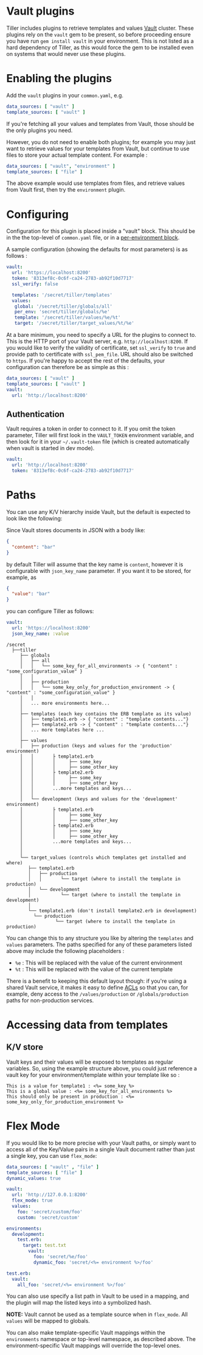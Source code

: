# Vault plugins

Tiller includes plugins to retrieve templates and values [Vault](https://www.vaultproject.io) cluster. These plugins rely on the `vault` gem to be present, so before proceeding ensure you have run `gem install vault` in your environment. This is not listed as a hard dependency of Tiller, as this would force the gem to be installed even on systems that would never use these plugins.

# Enabling the plugins
Add the `vault` plugins in your `common.yaml`, e.g.

```yaml
data_sources: [ "vault" ]
template_sources: [ "vault" ]
```

If you're fetching all your values and templates from Vault, those should be the only plugins you need.

However, you do not need to enable both plugins; for example you may just want to retrieve values for your templates from Vault, but continue to use files to store your actual template content. For example :

```yaml
data_sources: [ "vault", "environment" ]
template_sources: [ "file" ]
```

The above example would use templates from files, and retrieve values from Vault first, then try the `environment` plugin.


# Configuring
Configuration for this plugin is placed inside a "vault" block. This should be in the the top-level of `common.yaml` file, or in a [per-environment block](file.md#overriding-common-settings).

A sample configuration (showing the defaults for most parameters) is as follows :

```yaml
vault:
  url: 'https://localhost:8200'
  token: '8313ef8c-0c6f-ca24-2783-ab92f10d7717'
  ssl_verify: false

  templates: '/secret/tiller/templates'
  values:
   global: '/secret/tiller/globals/all'
   per_env: 'secret/tiller/globals/%e'
   template: '/secret/tiller/values/%e/%t'
   target: '/secret/tiller/target_values/%t/%e'
```

At a bare minimum, you need to specify a URL for the plugins to connect to. This is the HTTP port of your Vault server, e.g. `http://localhost:8200`. If you would like to verify the validity of certificate, set `ssl_verify` to `true` and provide path to certificate with `ssl_pem_file`. URL should also be switched to `https`. If you're happy to accept the rest of the defaults, your configuration can therefore be as simple as this :

```yaml
data_sources: [ "vault" ]
template_sources: [ "vault" ]
vault:
  url: 'http://localhost:8200'
```

## Authentication

Vault requires a token in order to connect to it. If you omit the token parameter, Tiller will first look in the `VAULT_TOKEN` environment variable, and then look for it in your `~/.vault-token` file (which is created automatically when vault is started in dev mode).


```yaml
vault:
  url: 'http://localhost:8200'
  token: '8313ef8c-0c6f-ca24-2783-ab92f10d7717'
```

# Paths
You can use any K/V hierarchy inside Vault, but the default is expected to look like the following:

Since Vault stores documents in JSON with a body like:

```json
{
  "content": "bar"
}
```

by default Tiller will assume that the key name is `content`, however it is configurable with `json_key_name` parameter. If you want it to be stored, for example, as

```json
{
  "value": "bar"
}
```

you can configure Tiller as follows:

```yaml
vault:
  url: 'https://localhost:8200'
  json_key_name: :value
```
	/secret
	  ├──tiller
		 ├── globals
	 	 │   ├── all
	 	 │   │   └── some_key_for_all_environments -> { "content" : "some_configuration_value" }
	 	 │   │
	 	 │   ├── production
	 	 │   │   └── some_key_only_for_production_environment -> { "content" : "some_configuration_value" }
	 	 │   │
	 	 │   ... more environments here...
	 	 │
	 	 ├── templates (each key contains the ERB template as its value)
	 	 │   ├── template1.erb -> { "content" : "template contents..."}
	 	 │   ├── template2.erb -> { "content" : "template contents..."}
	 	 │   ... more templates here ...
	 	 │
	 	 ├── values
	 	 │   ├── production (keys and values for the 'production' environment)
	 	 │   │       ├ template1.erb
	 	 │   │       │     ├── some_key
	 	 │   │       │     ├── some_other_key
     	 │   │       ├ template2.erb
	 	 │   │       │     ├── some_key
	 	 │   │       │     ├── some_other_key
     	 │   │       ...more templates and keys...
 	 	 │   │
 	 	 │   └── development (keys and values for the 'development' environment)
	 	 │           ├ template1.erb
	 	 │           │     ├── some_key
	 	 │           │     ├── some_other_key
     	 │           ├ template2.erb
	 	 │           │     ├── some_key
	 	 │           │     ├── some_other_key
     	 │           ...more templates and keys...
 	 	 │
 	 	 │
    	 └── target_values (controls which templates get installed and where)
	     	├── template1.erb
	     	│   ├── production
	     	│   │       └── target (where to install the template in production)
	     	│   └── development
	     	│           └── target (where to install the template in development)
	     	│
	     	└── template1.erb (don't install template2.erb in development)
	       	  └── production
	                  └── target (where to install the template in production)



You can change this to any structure you like by altering the `templates` and `values` parameters. The paths specified for any of these parameters listed above may include the following placeholders :

* `%e` : This will be replaced with the value of the current environment
* `%t` : This will be replaced with the value of the current template

There is a benefit to keeping this default layout though: if you're using a shared Vault service, it makes it easy to define [ACLs](https://www.vaultproject.io/intro/getting-started/acl.html) so that you can, for example, deny access to the `/values/production` or `/globals/production` paths for non-production services.

# Accessing data from templates

## K/V store
Vault keys and their values will be exposed to templates as regular variables. So, using the example structure above, you could just reference a vault key for your environment/template within your template like so :

```erb
This is a value for template1 : <%= some_key %>
This is a global value : <%= some_key_for_all_environments %>
This should only be present in production : <%= some_key_only_for_production_environment %>
```

# Flex Mode

If you would like to be more precise with your Vault paths, or simply want to access all of the Key/Value pairs in a single Vault document rather than just a single key, you can use `flex_mode`:

```yaml
data_sources: [ "vault" , "file" ]
template_sources: [ "file" ]
dynamic_values: true

vault:
  url: 'http://127.0.0.1:8200'
  flex_mode: true
  values:
    foo: 'secret/custom/foo'
    custom: 'secret/custom'

environments:
  development:
    test.erb:
      target: test.txt
        vault:
          foo: 'secret/%e/foo'
          dynamic_foo: 'secret/<%= environment %>/foo'

test.erb:
  vault:
    all_foo: 'secret/<%= environment %>/foo'
```

You can also use specify a list path in Vault to be used in a mapping, and the plugin will map the listed keys into a symbolized hash.

**NOTE:** Vault cannot be used as a template source when in `flex_mode`. All `values` will be mapped to globals.

You can also make template-specific Vault mappings within the `environments` namespace or top-level namespace, as described above. The environment-specific Vault mappings will override the top-level ones.
